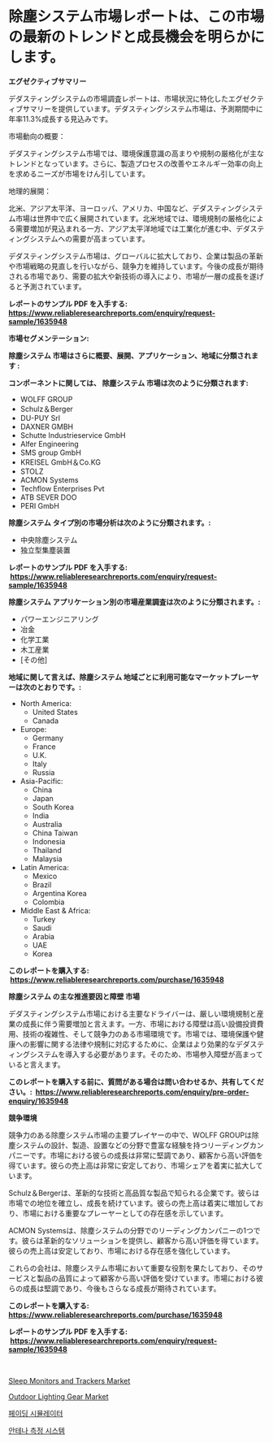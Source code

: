 <p><h1>除塵システム市場レポートは、この市場の最新のトレンドと成長機会を明らかにします。</h1></p><p><strong>エグゼクティブサマリー</strong></p>
<p><p>デダスティングシステムの市場調査レポートは、市場状況に特化したエグゼクティブサマリーを提供しています。デダスティングシステム市場は、予測期間中に年率11.3%成長する見込みです。</p><p>市場動向の概要：</p><p>デダスティングシステム市場では、環境保護意識の高まりや規制の厳格化が主なトレンドとなっています。さらに、製造プロセスの改善やエネルギー効率の向上を求めるニーズが市場をけん引しています。</p><p>地理的展開：</p><p>北米、アジア太平洋、ヨーロッパ、アメリカ、中国など、デダスティングシステム市場は世界中で広く展開されています。北米地域では、環境規制の厳格化による需要増加が見込まれる一方、アジア太平洋地域では工業化が進む中、デダスティングシステムへの需要が高まっています。</p><p>デダスティングシステム市場は、グローバルに拡大しており、企業は製品の革新や市場戦略の見直しを行いながら、競争力を維持しています。今後の成長が期待される市場であり、需要の拡大や新技術の導入により、市場が一層の成長を遂げると予測されています。</p></p>
<p><strong>レポートのサンプル PDF を入手する: <a href="https://www.reliableresearchreports.com/enquiry/request-sample/1635948">https://www.reliableresearchreports.com/enquiry/request-sample/1635948</a></strong></p>
<p><strong>市場セグメンテーション:</strong></p>
<p><strong> 除塵システム 市場はさらに概要、展開、アプリケーション、地域に分類されます :</strong></p>
<p><strong>コンポーネントに関しては、 除塵システム 市場は次のように分類されます: &nbsp;</strong></p>
<p><ul><li>WOLFF GROUP</li><li>Schulz＆Berger</li><li>DU-PUY Srl</li><li>DAXNER GMBH</li><li>Schutte Industrieservice GmbH</li><li>Alfer Engineering</li><li>SMS group GmbH</li><li>KREISEL GmbH＆Co.KG</li><li>STOLZ</li><li>ACMON Systems</li><li>Techflow Enterprises Pvt</li><li>ATB SEVER DOO</li><li>PERI GmbH</li></ul></p>
<p><strong> 除塵システム タイプ別の市場分析は次のように分類されます。:</strong></p>
<p><ul><li>中央除塵システム</li><li>独立型集塵装置</li></ul></p>
<p><strong>レポートのサンプル PDF を入手する: &nbsp;<a href="https://www.reliableresearchreports.com/enquiry/request-sample/1635948">https://www.reliableresearchreports.com/enquiry/request-sample/1635948</a></strong></p>
<p><strong> 除塵システム アプリケーション別の市場産業調査は次のように分類されます。:</strong></p>
<p><ul><li>パワーエンジニアリング</li><li>冶金</li><li>化学工業</li><li>木工産業</li><li>[その他]</li></ul></p>
<p><strong>地域に関して言えば、除塵システム 地域ごとに利用可能なマーケットプレーヤーは次のとおりです。:</strong></p>
<p><ul>
    <li>
        North America:
        <ul>
            <li>United States</li>
            <li>Canada</li>
        </ul>
    </li>
    <li>
        Europe:
        <ul>
            <li>Germany</li>
            <li>France</li>
            <li>U.K.</li>
            <li>Italy</li>
            <li>Russia</li>
        </ul>
    </li>
    <li>
        Asia-Pacific:
        <ul>
            <li>China</li>
            <li>Japan</li>
            <li>South Korea</li>
            <li>India</li>
            <li>Australia</li>
            <li>China Taiwan</li>
            <li>Indonesia</li>
            <li>Thailand</li>
            <li>Malaysia</li>
        </ul>
    </li>
    <li>
        Latin America:
        <ul>
            <li>Mexico</li>
            <li>Brazil</li>
            <li>Argentina Korea</li>
            <li>Colombia</li>
        </ul>
    </li>
    <li>
        Middle East & Africa:
        <ul>
            <li>Turkey</li>
            <li>Saudi</li>
            <li>Arabia</li>
            <li>UAE</li>
            <li>Korea</li>
        </ul>
    </li>
    </ul></p>
<p><strong>このレポートを購入する: &nbsp;<a href="https://www.reliableresearchreports.com/purchase/1635948">https://www.reliableresearchreports.com/purchase/1635948</a></strong></p>
<p><strong>除塵システム の主な推進要因と障壁 市場</strong></p>
<p><p>デダスティングシステム市場における主要なドライバーは、厳しい環境規制と産業の成長に伴う需要増加と言えます。一方、市場における障壁は高い設備投資費用、技術の複雑性、そして競争力のある市場環境です。市場では、環境保護や健康への影響に関する法律や規制に対応するために、企業はより効果的なデダスティングシステムを導入する必要があります。そのため、市場参入障壁が高まっていると言えます。</p></p>
<p><strong>このレポートを購入する前に、質問がある場合は問い合わせるか、共有してください。:&nbsp; <a href="https://www.reliableresearchreports.com/enquiry/pre-order-enquiry/1635948">https://www.reliableresearchreports.com/enquiry/pre-order-enquiry/1635948</a></strong></p>
<p><strong>競争環境</strong></p>
<p><p>競争力のある除塵システム市場の主要プレイヤーの中で、WOLFF GROUPは除塵システムの設計、製造、設置などの分野で豊富な経験を持つリーディングカンパニーです。市場における彼らの成長は非常に堅調であり、顧客から高い評価を得ています。彼らの売上高は非常に安定しており、市場シェアを着実に拡大しています。</p><p>Schulz＆Bergerは、革新的な技術と高品質な製品で知られる企業です。彼らは市場での地位を確立し、成長を続けています。彼らの売上高は着実に増加しており、市場における重要なプレーヤーとしての存在感を示しています。</p><p>ACMON Systemsは、除塵システムの分野でのリーディングカンパニーの1つです。彼らは革新的なソリューションを提供し、顧客から高い評価を得ています。彼らの売上高は安定しており、市場における存在感を強化しています。</p><p>これらの会社は、除塵システム市場において重要な役割を果たしており、そのサービスと製品の品質によって顧客から高い評価を受けています。市場における彼らの成長は堅調であり、今後もさらなる成長が期待されています。</p></p>
<p><strong>このレポートを購入する: &nbsp; <a href="https://www.reliableresearchreports.com/purchase/1635948">https://www.reliableresearchreports.com/purchase/1635948</a></strong></p>
<p><strong>レポートのサンプル PDF を入手する: &nbsp;<a href="https://www.reliableresearchreports.com/enquiry/request-sample/1635948">https://www.reliableresearchreports.com/enquiry/request-sample/1635948</a></strong><strong></strong></p>
<p>&nbsp;</p>
<p><p><a href="https://github.com/dx0328/Market-Research-Report-List-2/blob/main/sleep-monitors-and-trackers-market.md">Sleep Monitors and Trackers Market</a></p><p><a href="https://github.com/Glendatilghmankmgz0rbhwpy/Market-Research-Report-List-1/blob/main/outdoor-lighting-gear-market.md">Outdoor Lighting Gear Market</a></p><p><a href="https://github.com/Penelolack456456/Market-Research-Report-List-1/blob/main/92289376697.md">페이딩 시뮬레이터</a></p><p><a href="https://github.com/vsr06p4p49/Market-Research-Report-List-1/blob/main/73229066696.md">안테나 측정 시스템</a></p></p>